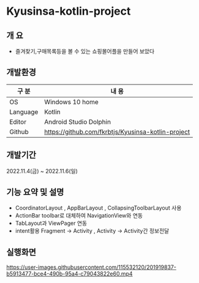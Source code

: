 # Kyusinsa-kotlin-project


## 개 요

- 즐겨찾기,구매목록등을 볼 수 있는 쇼핑몰어플을 만들어 보았다


## 개발환경

| 구 분 | 내 용 |
| --- | --- |
| OS | Windows 10 home |
| Language | Kotlin |
| Editor | Android Studio Dolphin |
| Github | https://github.com/fkrbtjs/Kyusinsa-kotlin-project |


## 개발기간

2022.11.4(금) ~ 2022.11.6(일)


## 기능 요약 및 설명
- CoordinatorLayout , AppBarLayout , CollapsingToolbarLayout 사용
- ActionBar toolbar로 대체하여 NavigationView와 연동
- TabLayout과 ViewPager 연동
- intent활용 Fragment -> Activity , Activity -> Activity간 정보전달


## 실행화면

https://user-images.githubusercontent.com/115532120/201919837-b5913477-bce4-490b-95a4-c79043822e60.mp4

